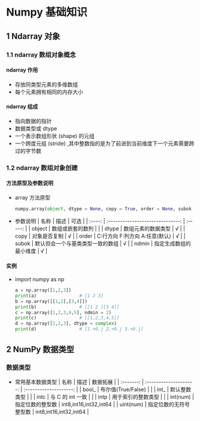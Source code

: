 <link rel=stylesheet href=style.css>
<h1> Numpy 基础知识 </h1>
<h2> 1 Ndarray 对象 </h2>
<h3> 1.1 ndarray 数组对象概念 </h3>
<h4> ndarray 作用 </h4>

  - 存放同类型元素的多维数组
  - 每个元素拥有相同的内存大小

<h4> ndarray 组成 </h4>

  - 指向数据的指针
  - 数据类型或 dtype
  - 一个表示数组形状 (shape) 的元组
  - 一个跨度元组 (stride) ,其中整数指的是为了前进到当前维度下一个元素需要跨过的字节数

<h3> 1.2 ndarray 数组对象创建 </h3>
<h4> 方法原型及参数说明 </h4>

  - array 方法原型
    ```python
    numpy.array(object, dtype = None, copy = True, order = None, subok = False, ndmin = 0)
    ```
  - 参数说明
    |  名称  |               描述               |  可选   |
    | :----: | :------------------------------: | :-----: |
    | object |         数组或嵌套的数列         |         |
    | dtype  |        数组元素的数据类型        | &radic; |
    |  copy  |           对象是否复制           | &radic; |
    | order  |  C:行方向 F:列方向 A:任意(默认)  | &radic; |
    | subok  | 默认但会一个与基类类型一致的数组 | &radic; |
    | ndmin  |      指定生成数组的最小维度      | &radic; |

<h4> 实例 </h4>

  - import numpy as np
    ```python
    a = np.array([1,2,3])
    print(a)                # [1 2 3]
    b = np.array([[1,2],[3,4]])
    print(b)                # [[1 2 ][3 4]]
    c = np.array([1,2,3,4,5], ndmin = 2)
    print(c)                # [[1,2,3,4,5]]
    d = np.array([1,2,3], dtype = complex)
    print(d)                # [1.+0.j 2.+0.j 3.+0.j]
    ```

<h2> 2 NumPy 数据类型 </h2>
<h3> 数据类型 </h3>

  - 常用基本数据类型
    |   名称    |          描述          |        数据拓展        |
    | :-------: | :--------------------: | :--------------------: |
    |   bool_   |   布尔值(True/False)   |                        |
    |   int_    |      默认整数类型      |                        |
    |   intc    |    与 C 的 int 一致    |                        |
    |   intp    |   用于索引的整数类型   |                        |
    | int(num)  |    指定位数的整型数    | int8,int16,int32,int64 |
    | uint(num) | 指定位数的无符号整型数 | int8,int16,int32,int64 |